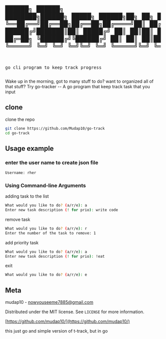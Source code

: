 <div>
<pre>
                                  
 ██████╗  ██████╗     ████████╗██████╗  █████╗  ██████╗██╗  ██╗
██╔════╝ ██╔═══██╗    ╚══██╔══╝██╔══██╗██╔══██╗██╔════╝██║ ██╔╝
██║  ███╗██║   ██║       ██║   ██████╔╝███████║██║     █████╔╝ 
██║   ██║██║   ██║       ██║   ██╔══██╗██╔══██║██║     ██╔═██╗ 
╚██████╔╝╚██████╔╝       ██║   ██║  ██║██║  ██║╚██████╗██║  ██╗
 ╚═════╝  ╚═════╝        ╚═╝   ╚═╝  ╚═╝╚═╝  ╚═╝ ╚═════╝╚═╝  ╚═╝
--------------------------------------------------------------
go cli program to keep track progress
</pre>

</div>

Wake up in the morning, got to many stuff to do?
want to organized all of that stuff? Try go-tracker -- A go program that keep track task that you input

## clone

clone the repo

```sh
git clone https://github.com/Mudap10/go-track
cd go-track
```

## Usage example 

### enter the user name to create json file

```sh
Username: rher
```

### Using Command-line Arguments

adding task to the list
```sh
What would you like to do? (a/r/e): a
Enter new task description (! for prio): write code
```

remove task
```sh
What would you like to do? (a/r/e): r
Enter the number of the task to remove: 1
```

add priority task
```sh
What would you like to do? (a/r/e): a
Enter new task description (! for prio): !eat
```

exit
```sh
What would you like to do? (a/r/e): e
```

## Meta

mudap10 - nowyouseeme7885@gmail.com

Distributed under the MIT license. See `LICENSE` for more information.

[https://github.com/mudap10/](https://github.com/mudap10/)

this just go and simple version of t-track, but in go
